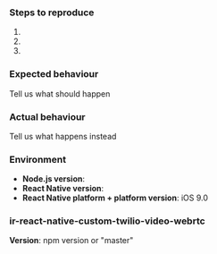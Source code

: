 ### Steps to reproduce
1.
2.
3.

### Expected behaviour
Tell us what should happen

### Actual behaviour
Tell us what happens instead

### Environment
- **Node.js version**:
- **React Native version**:
- **React Native platform + platform version**: iOS 9.0

### ir-react-native-custom-twilio-video-webrtc
**Version**: npm version or "master"
